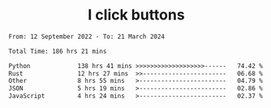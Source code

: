 <h1 align="center">
I click buttons
</h1>

<!--START_SECTION:waka-->

```txt
From: 12 September 2022 - To: 21 March 2024

Total Time: 186 hrs 21 mins

Python             138 hrs 41 mins >>>>>>>>>>>>>>>>>>>------   74.42 %
Rust               12 hrs 27 mins  >>-----------------------   06.68 %
Other              8 hrs 55 mins   >------------------------   04.79 %
JSON               5 hrs 19 mins   >------------------------   02.86 %
JavaScript         4 hrs 24 mins   >------------------------   02.37 %
```

<!--END_SECTION:waka-->
